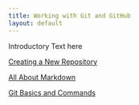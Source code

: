 ```yaml
---
title: Working with Git and GitHub
layout: default
---
```


Introductory Text here

[Creating a New Repository](https://cathysnider.github.io/repository.html)

[All About Markdown](https://cathysnider.github.io/markdown.html)

[Git Basics and Commands](https://cathysnider.github.io/gitcommands.html)
